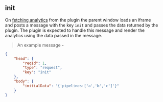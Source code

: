## init

On [fetching analytics](#get-analytics) from the plugin the parent window loads an iframe and posts a message with the key `init` and passes the data returned by the plugin. The plugin is expected to handle this message and render the analytics using the data passed in the message. 

> An example message -

```json
{
    "head": {
        "reqId": 1,
        "type": "request",
        "key": "init"
    },
    "body": {
        "initialData": "{'pipelines:['a','b','c']'}"
    }
}
```
